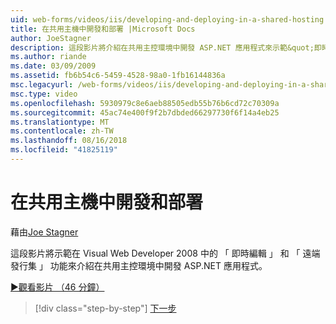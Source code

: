 ```yaml
---
uid: web-forms/videos/iis/developing-and-deploying-in-a-shared-hosting
title: 在共用主機中開發和部署 |Microsoft Docs
author: JoeStagner
description: 這段影片將介紹在共用主控環境中開發 ASP.NET 應用程式來示範&quot;即時編輯&quot;和&quot;遠端的發行集 （& s)...
ms.author: riande
ms.date: 03/09/2009
ms.assetid: fb6b54c6-5459-4528-98a0-1fb16144836a
msc.legacyurl: /web-forms/videos/iis/developing-and-deploying-in-a-shared-hosting
msc.type: video
ms.openlocfilehash: 5930979c8e6aeb88505edb55b76b6cd72c70309a
ms.sourcegitcommit: 45ac74e400f9f2b7dbded66297730f6f14a4eb25
ms.translationtype: MT
ms.contentlocale: zh-TW
ms.lasthandoff: 08/16/2018
ms.locfileid: "41825119"
---
```

<a name="developing-and-deploying-in-a-shared-hosting"></a>在共用主機中開發和部署
====================
藉由[Joe Stagner](https://github.com/JoeStagner)

這段影片將示範在 Visual Web Developer 2008 中的 「 即時編輯 」 和 「 遠端發行集 」 功能來介紹在共用主控環境中開發 ASP.NET 應用程式。

[&#9654;觀看影片 （46 分鐘）](https://channel9.msdn.com/Blogs/ASP-NET-Site-Videos/developing-and-deploying-in-a-shared-hosting)

> [!div class="step-by-step"]
> [下一步](working-with-iis7-deligated-admin.md)

